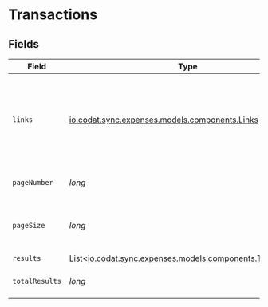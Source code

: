# Transactions


## Fields

| Field                                                                                                | Type                                                                                                 | Required                                                                                             | Description                                                                                          | Example                                                                                              |
| ---------------------------------------------------------------------------------------------------- | ---------------------------------------------------------------------------------------------------- | ---------------------------------------------------------------------------------------------------- | ---------------------------------------------------------------------------------------------------- | ---------------------------------------------------------------------------------------------------- |
| `links`                                                                                              | [io.codat.sync.expenses.models.components.Links](../../models/components/Links.md)                   | :heavy_check_mark:                                                                                   | N/A                                                                                                  | {<br/>"self": {<br/>"href": "/companies"<br/>},<br/>"current": {<br/>"href": "/companies?page=1\u0026pageSize=10"<br/>}<br/>} |
| `pageNumber`                                                                                         | *long*                                                                                               | :heavy_check_mark:                                                                                   | Current page number.                                                                                 |                                                                                                      |
| `pageSize`                                                                                           | *long*                                                                                               | :heavy_check_mark:                                                                                   | Number of items to return in results array.                                                          |                                                                                                      |
| `results`                                                                                            | List<[io.codat.sync.expenses.models.components.Transaction](../../models/components/Transaction.md)> | :heavy_minus_sign:                                                                                   | N/A                                                                                                  |                                                                                                      |
| `totalResults`                                                                                       | *long*                                                                                               | :heavy_check_mark:                                                                                   | Total number of items.                                                                               |                                                                                                      |